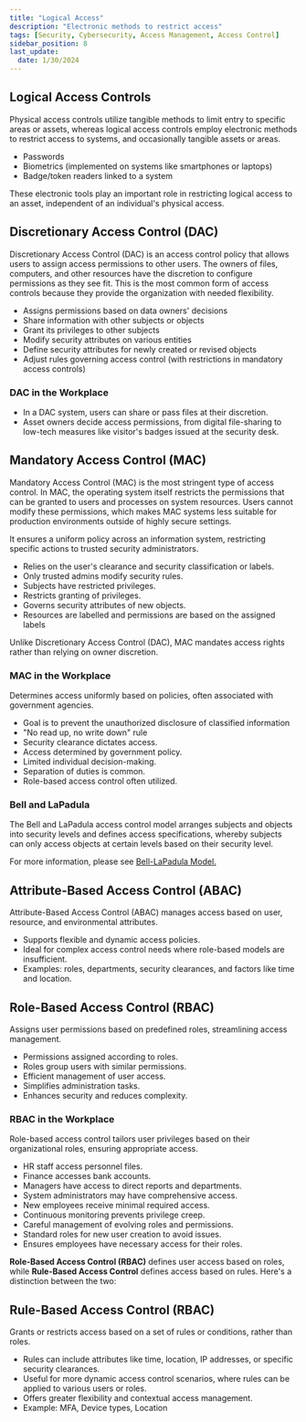 ```yaml
---
title: "Logical Access"
description: "Electronic methods to restrict access"
tags: [Security, Cybersecurity, Access Management, Access Control]
sidebar_position: 8
last_update:
  date: 1/30/2024
---
```


## Logical Access Controls

Physical access controls utilize tangible methods to limit entry to specific areas or assets, whereas logical access controls employ electronic methods to restrict access to systems, and occasionally tangible assets or areas. 

- Passwords
- Biometrics (implemented on systems like smartphones or laptops)
- Badge/token readers linked to a system

These electronic tools play an important role in restricting logical access to an asset, independent of an individual's physical access.

## Discretionary Access Control (DAC)

Discretionary Access Control (DAC) is an access control policy that allows users to assign access permissions to other users. The owners of files, computers, and other resources have the discretion to configure permissions as they see fit. This is the most common form of access controls because they provide the organization with needed flexibility.

- Assigns permissions based on data owners' decisions
- Share information with other subjects or objects
- Grant its privileges to other subjects
- Modify security attributes on various entities
- Define security attributes for newly created or revised objects
- Adjust rules governing access control (with restrictions in mandatory access controls)

### DAC in the Workplace

- In a DAC system, users can share or pass files at their discretion. 
- Asset owners decide access permissions, from digital file-sharing to low-tech measures like visitor's badges issued at the security desk.

## Mandatory Access Control (MAC)

Mandatory Access Control (MAC) is the most stringent type of access control. In MAC, the operating system itself restricts the permissions that can be granted to users and processes on system resources. Users cannot modify these permissions, which makes MAC systems less suitable for production environments outside of highly secure settings.

It ensures a uniform policy across an information system, restricting specific actions to trusted security administrators. 

- Relies on the user's clearance and security classification or labels.
- Only trusted admins modify security rules.
- Subjects have restricted privileges.
- Restricts granting of privileges.
- Governs security attributes of new objects.
- Resources are labelled and permissions are based on the assigned labels

Unlike Discretionary Access Control (DAC), MAC mandates access rights rather than relying on owner discretion.

### MAC in the Workplace

Determines access uniformly based on policies, often associated with government agencies.

- Goal is to prevent the unauthorized disclosure of classified information
- "No read up, no write down" rule
- Security clearance dictates access.
- Access determined by government policy.
- Limited individual decision-making.
- Separation of duties is common.
- Role-based access control often utilized.

### Bell and LaPadula 

The Bell and LaPadula access control model arranges subjects and objects into security levels and defines access specifications, whereby subjects can only access objects at certain levels based on their security level.

For more information, please see [Bell-LaPadula Model.](../003-Security-Architecture/002-Security-Models.md#bell-lapadula-model)


## Attribute-Based Access Control (ABAC)

Attribute-Based Access Control (ABAC) manages access based on user, resource, and environmental attributes.
- Supports flexible and dynamic access policies.
- Ideal for complex access control needs where role-based models are insufficient.
- Examples: roles, departments, security clearances, and factors like time and location.

## Role-Based Access Control (RBAC) 

Assigns user permissions based on predefined roles, streamlining access management.

- Permissions assigned according to roles.
- Roles group users with similar permissions.
- Efficient management of user access.
- Simplifies administration tasks.
- Enhances security and reduces complexity.

### RBAC in the Workplace

Role-based access control tailors user privileges based on their organizational roles, ensuring appropriate access.

- HR staff access personnel files.
- Finance accesses bank accounts.
- Managers have access to direct reports and departments.
- System administrators may have comprehensive access.
- New employees receive minimal required access.
- Continuous monitoring prevents privilege creep.
- Careful management of evolving roles and permissions.
- Standard roles for new user creation to avoid issues.
- Ensures employees have necessary access for their roles.

**Role-Based Access Control (RBAC)** defines user access based on roles, while **Rule-Based Access Control** defines access based on rules. Here's a distinction between the two:

## Rule-Based Access Control (RBAC)

Grants or restricts access based on a set of rules or conditions, rather than roles.

- Rules can include attributes like time, location, IP addresses, or specific security clearances.
- Useful for more dynamic access control scenarios, where rules can be applied to various users or roles.
- Offers greater flexibility and contextual access management.
- Example: MFA, Device types, Location